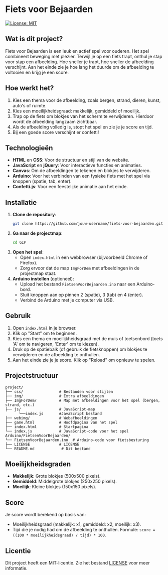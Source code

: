 # Fiets voor Bejaarden
[![License: MIT](https://img.shields.io/badge/License-MIT-yellow.svg)](https://opensource.org/licenses/MIT)

## Wat is dit project?
Fiets voor Bejaarden is een leuk en actief spel voor ouderen. Het spel combineert beweging met plezier. Terwijl je op een fiets trapt, onthul je stap voor stap een afbeelding. Hoe sneller je trapt, hoe sneller de afbeelding verschijnt. Aan het einde zie je hoe lang het duurde om de afbeelding te voltooien en krijg je een score.

## Hoe werkt het?
1. Kies een thema voor de afbeelding, zoals bergen, strand, dieren, kunst, auto's of ruimte.
2. Kies een moeilijkheidsgraad: makkelijk, gemiddeld of moeilijk.
3. Trap op de fiets om blokjes van het scherm te verwijderen. Hierdoor wordt de afbeelding langzaam zichtbaar.
4. Als de afbeelding volledig is, stopt het spel en zie je je score en tijd.
5. Bij een goede score verschijnt er confetti!

## Technologieën
- **HTML** en **CSS**: Voor de structuur en stijl van de website.
- **JavaScript** en **jQuery**: Voor interactieve functies en animaties.
- **Canvas**: Om de afbeeldingen te tekenen en blokjes te verwijderen.
- **Arduino**: Voor het verbinden van een fysieke fiets met het spel via knoppen (spatie, tab, enter).
- **Confetti.js**: Voor een feestelijke animatie aan het einde.

## Installatie
1. **Clone de repository**:
   ```bash
   git clone https://github.com/jouw-username/fiets-voor-bejaarden.git](https://github.com/TijnJanssen/GIP.git
   ```
2. **Ga naar de projectmap**:
   ```bash
   cd GIP
   ```
3. **Open het spel**:
   - Open `index.html` in een webbrowser (bijvoorbeeld Chrome of Firefox).
   - Zorg ervoor dat de map `ImgForDem` met afbeeldingen in de projectmap staat.
4. **Arduino instellen** (optioneel):
   - Upload het bestand `FietsenVoorBejaarden.ino` naar een Arduino-bord.
   - Sluit knoppen aan op pinnen 2 (spatie), 3 (tab) en 4 (enter).
   - Verbind de Arduino met je computer via USB.

## Gebruik
1. Open `index.html` in je browser.
2. Klik op "Start" om te beginnen.
3. Kies een thema en moeilijkheidsgraad met de muis of toetsenbord (toets 'A' om te navigeren, 'Enter' om te kiezen).
4. Druk op de spatiebalk (of gebruik de fietsknoppen) om blokjes te verwijderen en de afbeelding te onthullen.
5. Aan het einde zie je je score. Klik op "Reload" om opnieuw te spelen.

## Projectstructuur
```
project/
├── css/                # Bestanden voor stijlen
├── img/                # Extra afbeeldingen
├── ImgForDem/          # Map met afbeeldingen voor het spel (bergen, strand, etc.)
├── js/                 # JavaScript-map
      └──index.js       #JavaScript bestand
├── webimg/             # Webafbeeldingen
├── game.html           # Hoofdpagina van het spel
├── index.html          # Startpagina
└── index.js            # JavaScript-code voor het spel
Arduino/FietsenVoorBejaarden/
└── FietsenVoorBejaarden.ino  # Arduino-code voor fietsbesturing
├── LICENSE             # LICENSE
└── README.md            # Dit bestand
```
## Moeilijkheidsgraden
- **Makkelijk**: Grote blokjes (500x500 pixels).
- **Gemiddeld**: Middelgrote blokjes (250x250 pixels).
- **Moeilijk**: Kleine blokjes (150x150 pixels).

## Score
Je score wordt berekend op basis van:
- Moeilijkheidsgraad (makkelijk: x1, gemiddeld: x2, moeilijk: x3).
- Tijd die je nodig had om de afbeelding te onthullen.
Formule: `score = ((100 * moeilijkheidsgraad) / tijd) * 100`.

## Licentie

Dit project heeft een MIT-licentie. Zie het bestand [LICENSE](LICENSE) voor meer informatie.
